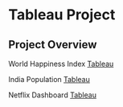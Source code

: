 # Tableau Project 

## Project Overview
 
World Happiness Index [Tableau](https://public.tableau.com/views/WorldHappinessindex_16971872269510/Sheet2?:language=en-US&:display_count=n&:origin=viz_share_link)

India Population [Tableau](https://public.tableau.com/views/IndiaPopulationvizualization/Sheet1?:language=en-US&:display_count=n&:origin=viz_share_link)

Netflix Dashboard [Tableau](https://public.tableau.com/views/NetflixVisualization_16976295861820/FinalReport?:language=en-US&:display_count=n&:origin=viz_share_link)

